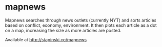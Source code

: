 # mapnews

Mapnews searches through news outlets (currently NYT) and sorts articles based on conflict, economy, environment.
It then plots each article as a dot on a map, increasing the size as more articles are posted. 

Available at http://stapinski.co/mapnews 
